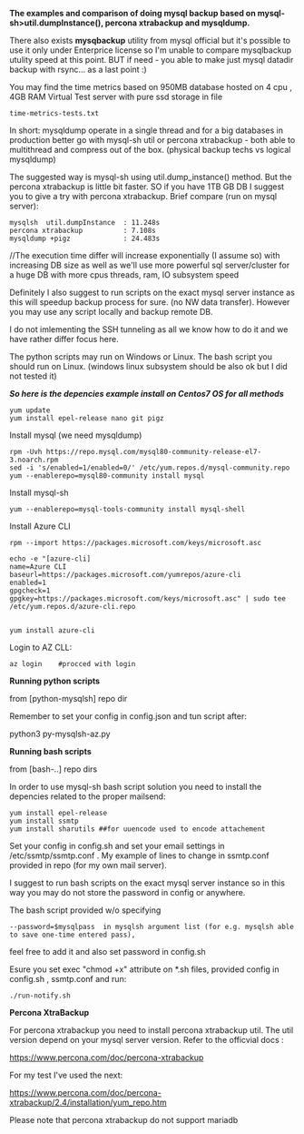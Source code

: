 **The examples and comparison  of doing mysql backup  based on  mysql-sh>util.dumpInstance(), percona xtrabackup and mysqldump.**

There also exists **mysqbackup** utility from mysql official but it's possible to use it only under Enterprice license so I'm unable to compare mysqlbackup utulity speed at this point. BUT if need - you able to make just mysql datadir backup with rsync... as a last point :)


You may find the time metrics based on 950MB database hosted on 4 cpu , 4GB RAM Virtual Test server with pure ssd storage in file 
```
time-metrics-tests.txt 
```

In short: mysqldump operate in a single thread and for a big databases in production  better go with mysql-sh util or percona xtrabackup  - both able to multithread and compress out of the box. (physical backup techs vs logical mysqldump)

The suggested way is mysql-sh using util.dump_instance() method.
But the percona xtrabackup is little bit faster. SO if you have 1TB GB DB I suggest you to give a try with percona xtrabackup.
Brief compare (run on mysql server): 

```
mysqlsh  util.dumpInstance  : 11.248s
percona xtrabackup          : 7.108s
mysqldump +pigz             : 24.483s
```

//The execution time differ will increase exponentially (I assume so) with increasing DB size as well as we'll use more powerful sql server/cluster for a huge DB with more cpus threads, ram, IO subsystem speed 


Definitely I also  suggest to run scripts on the exact mysql server instance as this will speedup backup process for sure. (no NW  data transfer). However you may use any script locally and backup remote DB.

I do not imlementing the SSH tunneling  as all we know how to do it and we have rather differ focus here.


The python scripts may run on Windows or Linux. The bash script you should run on Linux. (windows linux subsystem should be also ok but I did not tested it)



***So here is the depencies example install on Centos7 OS for all methods***


```
yum update
yum install epel-release nano git pigz
```

Install mysql (we need mysqldump)

```
rpm -Uvh https://repo.mysql.com/mysql80-community-release-el7-3.noarch.rpm
sed -i 's/enabled=1/enabled=0/' /etc/yum.repos.d/mysql-community.repo
yum --enablerepo=mysql80-community install mysql
```

Install mysql-sh
```
yum --enablerepo=mysql-tools-community install mysql-shell
```


Install Azure CLI

```
rpm --import https://packages.microsoft.com/keys/microsoft.asc

echo -e "[azure-cli]
name=Azure CLI
baseurl=https://packages.microsoft.com/yumrepos/azure-cli
enabled=1
gpgcheck=1
gpgkey=https://packages.microsoft.com/keys/microsoft.asc" | sudo tee /etc/yum.repos.d/azure-cli.repo


yum install azure-cli
```

Login to AZ CLL: 
```
az login    #procced with login
```


**Running python scripts**

from [python-mysqlsh] repo dir
 
Remember to set your config in config.json and tun script after:

python3 py-mysqlsh-az.py




**Running bash scripts** 


from [bash-..] repo dirs

In order to use mysql-sh bash script solution you  need to install the  depencies related to the proper mailsend: 

```
yum install epel-release
yum install ssmtp
yum install sharutils ##for uuencode used to encode attachement
```

Set  your config in config.sh and set your email settings in /etc/ssmtp/ssmtp.conf . My example of lines to change in ssmtp.conf provided in repo (for my own mail server).

I suggest to run bash scripts on the exact mysql server instance so in this way you may do not store the password in config or anywhere.

The bash script  provided  w/o specifying 

```
--password=$mysqlpass  in mysqlsh argument list (for e.g. mysqlsh able to save one-time entered pass), 
```

feel free to add it and also set password in config.sh



Esure you set exec "chmod +x" attribute on *.sh files, provided config in config.sh , ssmtp.conf and run:

```
./run-notify.sh 

```

**Percona XtraBackup**

For percona xtrabackup you need to install percona xtrabackup util. The util version depend on your mysql server version.
Refer to the officvial docs : 

https://www.percona.com/doc/percona-xtrabackup

For my test I've used the next: 

https://www.percona.com/doc/percona-xtrabackup/2.4/installation/yum_repo.htm


Please note that percona xtrabackup do not support mariadb










 




